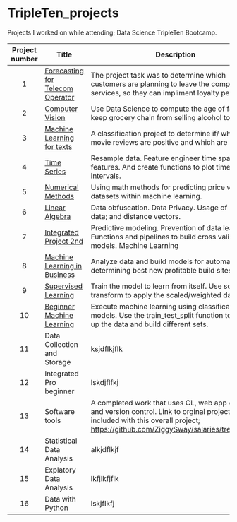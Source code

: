 # TripleTen_projects
Projects I worked on while attending; Data Science TripleTen Bootcamp.


| Project number | Title | Description |
| :-----------: | ----------- |----------- |
| 1 | [Forecasting for Telecom Operator](https://github.com/ZiggySway/Machine_Learning_and_Data_Projects__BrandiBooth/blob/main/To_upload/Sprint_17_completed.ipynb)| The project task was to determine which customers are planning to leave the company's services, so they can impliment loyalty perks. |
| 2 | [Computer Vision](https://github.com/ZiggySway/Machine_Learning_and_Data_Projects__BrandiBooth/tree/main/Computer_vision_upload) | Use Data Science to compute the age of faces to keep grocery chain from selling alcohol to minors.  |
| 3 | [Machine Learning for texts](https://github.com/ZiggySway/Machine_Learning_and_Data_Projects__BrandiBooth/tree/main/Machine_Learning_for_text_upload) | A classification project to determine if/ which movie reviews are positive and which are negative. |
| 4 | [Time Series](https://github.com/ZiggySway/Machine_Learning_and_Data_Projects__BrandiBooth/tree/main/Time_series_to_upload)| Resample data. Feature engineer time spacing features. And create functions to plot time intervals. |
| 5 | [Numerical Methods](https://github.com/ZiggySway/Machine_Learning_and_Data_Projects__BrandiBooth/tree/main/Numerical_Methods_To_upload) | Using math methods for predicting price value in datasets within machine learning. |
| 6 | [Linear Algebra](https://github.com/ZiggySway/Machine_Learning_and_Data_Projects__BrandiBooth/tree/main/Linear_Algebra_To_upload) | Data obfuscation. Data Privacy. Usage of scaling data; and distance vectors.|
| 7 | [Integrated Project 2nd](https://github.com/ZiggySway/Machine_Learning_and_Data_Projects__BrandiBooth/tree/main/An_Integrated_Project_2_To_upload) | Predictive modeling. Prevention of data leakage. Functions and pipelines to build cross validating models. Machine Learning |
| 8 | [Machine Learning in Business](https://github.com/ZiggySway/Machine_Learning_and_Data_Projects__BrandiBooth/tree/main/Machine_Learning_in_Business_To_upload) | Analyze data and build models for automatically determining best new profitable build sites. |
| 9 | [Supervised Learning](https://github.com/ZiggySway/Machine_Learning_and_Data_Projects__BrandiBooth/tree/main/Supervised_Learning_To_upload) | Train the model to learn from itself.  Use scaler and transform to apply the scaled/weighted data. |
| 10 | [Beginner Machine Learning](https://github.com/ZiggySway/Machine_Learning_and_Data_Projects__BrandiBooth/tree/main/Beginner_Machine_Learning_To_upload) | Execute machine learning using classification models.  Use the train_test_split function to break up the data and build different sets. |
| 11 | Data Collection and Storage | ksjdflkjflk |
| 12 | Integrated Pro beginner | lskdjflfkj |
| 13 | Software tools | A completed work that uses CL, web app creation, and version control. Link to orginal project included with this overall project; https://github.com/ZiggySway/salaries/tree/master |
| 14 | Statistical Data Analysis | alkjdflkjf |
| 15 | Explatory Data Analysis | lkfjlkfjflk |
| 16 | Data with Python | lskjflkfj |
